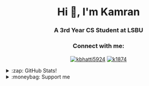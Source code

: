 <h1 align="center">Hi 👋, I'm Kamran</h1>
<h3 align="center">A 3rd Year CS Student at LSBU</h3>

<h3 align="center">Connect with me:</h3>
<p align="center">
<a
 href="https://linkedin.com/in/kbhatti5924" target="blank"><img 
align="center" 
src="https://img.shields.io/badge/LinkedIn-0077B5?style=for-the-badge&logo=linkedin&logoColor=white"
 alt="kbhatti5924" /></a>
<a 
href="https://www.hackerrank.com/k1874" target="blank"><img 
align="center" 
src="https://img.shields.io/badge/-Hackerrank-2EC866?style=for-the-badge&logo=HackerRank&logoColor=white"
 alt="k1874"/></a></p>
<details>
 <summary>:zap: GitHub Stats!</summary>
<!--START_SECTION:waka-->
📊 **This Week I Spent My Time On** 

```text
⌚︎ Time Zone: Europe/London

💬 Programming Languages: 
Dart                     7 hrs 42 mins       █████████████░░░░░░░░░░░░   54.34% 
C                        1 hr 47 mins        ███░░░░░░░░░░░░░░░░░░░░░░   12.63% 
GDScript                 1 hr 2 mins         █░░░░░░░░░░░░░░░░░░░░░░░░   7.3% 
Groovy                   1 hr                █░░░░░░░░░░░░░░░░░░░░░░░░   7.13% 
JavaScript               45 mins             █░░░░░░░░░░░░░░░░░░░░░░░░   5.37%

🔥 Editors: 
VS Code                  12 hrs 59 mins      ███████████████████████░░   91.62% 
Godot                    1 hr 2 mins         █░░░░░░░░░░░░░░░░░░░░░░░░   7.3% 
Eclipse                  9 mins              ░░░░░░░░░░░░░░░░░░░░░░░░░   1.08%

🐱‍💻 Projects: 
tic_tac_toe              4 hrs 22 mins       ███████░░░░░░░░░░░░░░░░░░   30.81% 
test_plaid               2 hrs 16 mins       ████░░░░░░░░░░░░░░░░░░░░░   16.08% 
VICE_CHESS_ENGINE        1 hr 49 mins        ███░░░░░░░░░░░░░░░░░░░░░░   12.83% 
test_plaid_2             1 hr 12 mins        ██░░░░░░░░░░░░░░░░░░░░░░░   8.49% 
Make An Action Rpg       1 hr 2 mins         █░░░░░░░░░░░░░░░░░░░░░░░░   7.3%

💻 Operating System: 
Windows                  14 hrs 11 mins      █████████████████████████   100.0%

```

**I Mostly Code in Python** 

```text
Python                   3 repos             █████░░░░░░░░░░░░░░░░░░░░   23.08% 
Java                     3 repos             █████░░░░░░░░░░░░░░░░░░░░   23.08% 
JavaScript               2 repos             ███░░░░░░░░░░░░░░░░░░░░░░   15.38% 
Jupyter Notebook         1 repo              ██░░░░░░░░░░░░░░░░░░░░░░░   7.69% 
Shell                    1 repo              ██░░░░░░░░░░░░░░░░░░░░░░░   7.69%

```



 Last Updated on 08/09/2021
<!--END_SECTION:waka-->
</details>
<details>
<summary>:moneybag: Support me</summary>

[![ko-fi](https://www.ko-fi.com/img/githubbutton_sm.svg)](https://ko-fi.com/P5P12XM2D)

<noscript><a href="https://liberapay.com/k5924/donate"><img alt="Donate using Liberapay" src="https://liberapay.com/assets/widgets/donate.svg"></a></noscript>

<p><a href="https://www.buymeacoffee.com/k5924">
<img align="left" src="https://cdn.buymeacoffee.com/buttons/v2/default-yellow.png" height="50" width="210" alt="k5924" /></a></p><br><br>
</details>





